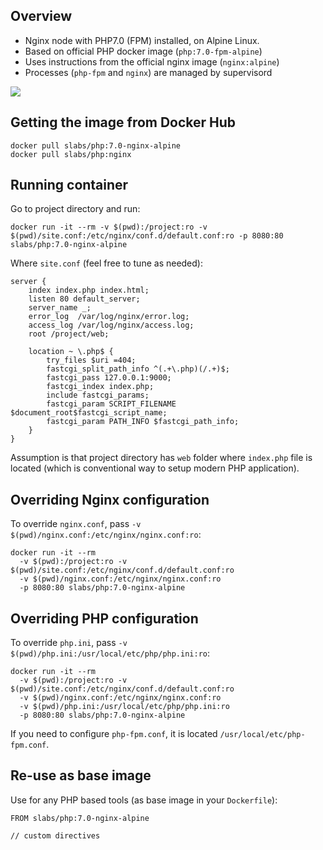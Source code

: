 ## Overview

- Nginx node with PHP7.0 (FPM) installed, on Alpine Linux.
- Based on official PHP docker image (`php:7.0-fpm-alpine`)
- Uses instructions from the official nginx image (`nginx:alpine`)
- Processes (`php-fpm` and `nginx`) are managed by supervisord

[![](https://images.microbadger.com/badges/image/slabs/php:7.0-nginx-alpine.svg)](https://microbadger.com/images/slabs/php:7.0-nginx-alpine "Get your own image badge on microbadger.com")


## Getting the image from Docker Hub

```
docker pull slabs/php:7.0-nginx-alpine
docker pull slabs/php:nginx
```

## Running container

Go to project directory and run:

```
docker run -it --rm -v $(pwd):/project:ro -v $(pwd)/site.conf:/etc/nginx/conf.d/default.conf:ro -p 8080:80 slabs/php:7.0-nginx-alpine
```

Where `site.conf` (feel free to tune as needed):

```nginx
server {
    index index.php index.html;
    listen 80 default_server;
    server_name _;
    error_log  /var/log/nginx/error.log;
    access_log /var/log/nginx/access.log;
    root /project/web;

    location ~ \.php$ {
        try_files $uri =404;
        fastcgi_split_path_info ^(.+\.php)(/.+)$;
        fastcgi_pass 127.0.0.1:9000;
        fastcgi_index index.php;
        include fastcgi_params;
        fastcgi_param SCRIPT_FILENAME $document_root$fastcgi_script_name;
        fastcgi_param PATH_INFO $fastcgi_path_info;
    }
}
```

Assumption is that project directory has `web` folder where `index.php` file is located (which is conventional way to
setup modern PHP application).

## Overriding Nginx configuration

To override `nginx.conf`, pass `-v $(pwd)/nginx.conf:/etc/nginx/nginx.conf:ro`:

```
docker run -it --rm 
  -v $(pwd):/project:ro -v $(pwd)/site.conf:/etc/nginx/conf.d/default.conf:ro 
  -v $(pwd)/nginx.conf:/etc/nginx/nginx.conf:ro
  -p 8080:80 slabs/php:7.0-nginx-alpine

```

## Overriding PHP configuration

To override `php.ini`, pass `-v $(pwd)/php.ini:/usr/local/etc/php/php.ini:ro`:

```
docker run -it --rm 
  -v $(pwd):/project:ro -v $(pwd)/site.conf:/etc/nginx/conf.d/default.conf:ro 
  -v $(pwd)/nginx.conf:/etc/nginx/nginx.conf:ro
  -v $(pwd)/php.ini:/usr/local/etc/php/php.ini:ro
  -p 8080:80 slabs/php:7.0-nginx-alpine

```

If you need to configure `php-fpm.conf`, it is located `/usr/local/etc/php-fpm.conf`.


## Re-use as base image

Use for any PHP based tools (as base image in your `Dockerfile`):

```
FROM slabs/php:7.0-nginx-alpine

// custom directives
```


